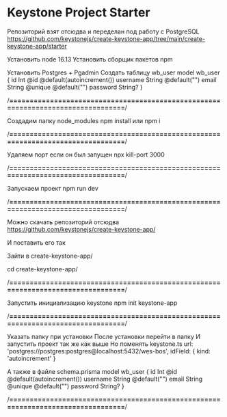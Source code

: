 # Keystone Project Starter
Репозиторий взят отсюдва и переделан под работу с PostgreSQL
https://github.com/keystonejs/create-keystone-app/tree/main/create-keystone-app/starter

Установить node 16.13
Установить сборщик пакетов npm

Установить
Postgres + Pgadmin
Создать таблицу wb_user
model wb_user {
  id       Int     @id @default(autoincrement())
  username String  @default("")
  email    String  @unique @default("")
  password String?
}

/**=================================================================================**/

Создадим папку node_modules
npm install
или
npm i

/**=================================================================================**/

Удаляем порт если он был запущен
npx kill-port 3000

/**=================================================================================**/

Запускаем проект
npm run dev

/**=================================================================================**/

Можно скачать репозиторий отсюдва
https://github.com/keystonejs/create-keystone-app/

И поставить его так

Зайти в create-keystone-app/

cd create-keystone-app/

/**=================================================================================**/

Запустить инициализацию keystone
npm init keystone-app

/**=================================================================================**/

Указать папку при установки
После установки перейти в папку
И запустить проект так же как выше
Но поменять keystone.ts
url: 'postgres://postgres:postgres@localhost:5432/wes-bos',
idField: { kind: 'autoincrement' }

А также в файле schema.prisma
model wb_user {
  id       Int     @id @default(autoincrement())
  username String  @default("")
  email    String  @unique @default("")
  password String?
}

/**=================================================================================**/


